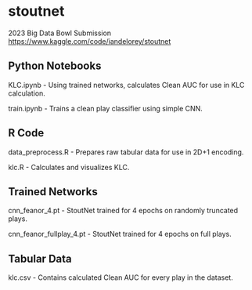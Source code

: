 # stoutnet
2023 Big Data Bowl Submission
https://www.kaggle.com/code/iandelorey/stoutnet

## Python Notebooks
KLC.ipynb - Using trained networks, calculates Clean AUC for use in KLC calculation.

train.ipynb - Trains a clean play classifier using simple CNN.

## R Code
data_preprocess.R - Prepares raw tabular data for use in 2D+1 encoding.

klc.R - Calculates and visualizes KLC.

## Trained Networks
cnn_feanor_4.pt - StoutNet trained for 4 epochs on randomly truncated plays.

cnn_feanor_fullplay_4.pt - StoutNet trained for 4 epochs on full plays.

## Tabular Data
klc.csv - Contains calculated Clean AUC for every play in the dataset.
